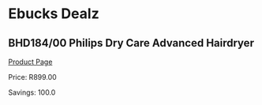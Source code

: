 
# Ebucks Dealz
## BHD184/00 Philips Dry Care Advanced Hairdryer
[Product Page](https://www.ebucks.com/web/shop/productSelected.do?prodId=1074830776&catId=1158501102)

Price: R899.00

Savings: 100.0


	